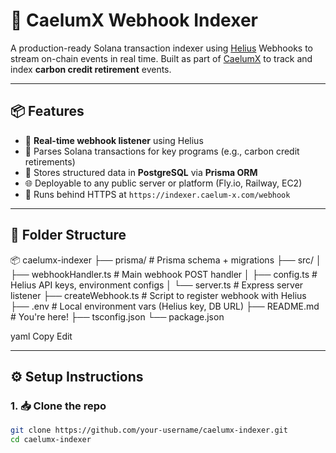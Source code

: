 # 🌿 CaelumX Webhook Indexer

A production-ready Solana transaction indexer using [Helius](https://www.helius.xyz/) Webhooks to stream on-chain events in real time. Built as part of [CaelumX](https://caelum-x.com) to track and index **carbon credit retirement** events.

---

## 📦 Features

- 🔁 **Real-time webhook listener** using Helius
- 🧠 Parses Solana transactions for key programs (e.g., carbon credit retirements)
- 💾 Stores structured data in **PostgreSQL** via **Prisma ORM**
- 🌐 Deployable to any public server or platform (Fly.io, Railway, EC2)
- 🔐 Runs behind HTTPS at `https://indexer.caelum-x.com/webhook`

---

## 📁 Folder Structure

📦 caelumx-indexer
├── prisma/ # Prisma schema + migrations
├── src/
│ ├── webhookHandler.ts # Main webhook POST handler
│ ├── config.ts # Helius API keys, environment configs
│ └── server.ts # Express server listener
├── createWebhook.ts # Script to register webhook with Helius
├── .env # Local environment vars (Helius key, DB URL)
├── README.md # You're here!
├── tsconfig.json
└── package.json

yaml
Copy
Edit

---

## ⚙️ Setup Instructions

### 1. 📥 Clone the repo

```bash
git clone https://github.com/your-username/caelumx-indexer.git
cd caelumx-indexer
